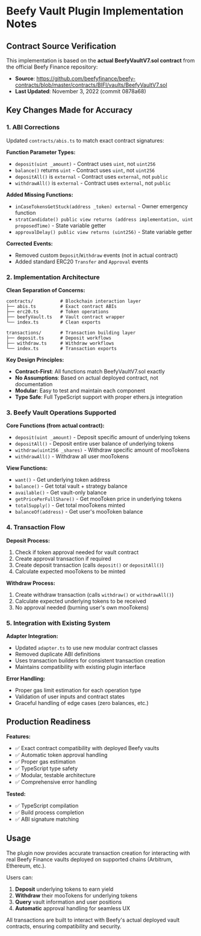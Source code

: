 # Beefy Vault Plugin Implementation Notes

## Contract Source Verification

This implementation is based on the **actual BeefyVaultV7.sol contract** from the official Beefy Finance repository:

- **Source**: https://github.com/beefyfinance/beefy-contracts/blob/master/contracts/BIFI/vaults/BeefyVaultV7.sol
- **Last Updated**: November 3, 2022 (commit 0878a68)

## Key Changes Made for Accuracy

### 1. **ABI Corrections**

Updated `contracts/abis.ts` to match exact contract signatures:

**Function Parameter Types:**

- `deposit(uint _amount)` - Contract uses `uint`, not `uint256`
- `balance()` returns `uint` - Contract uses `uint`, not `uint256`
- `depositAll()` is `external` - Contract uses `external`, not `public`
- `withdrawAll()` is `external` - Contract uses `external`, not `public`

**Added Missing Functions:**

- `inCaseTokensGetStuck(address _token) external` - Owner emergency function
- `stratCandidate() public view returns (address implementation, uint proposedTime)` - State variable getter
- `approvalDelay() public view returns (uint256)` - State variable getter

**Corrected Events:**

- Removed custom `Deposit`/`Withdraw` events (not in actual contract)
- Added standard ERC20 `Transfer` and `Approval` events

### 2. **Implementation Architecture**

**Clean Separation of Concerns:**

```
contracts/          # Blockchain interaction layer
├── abis.ts         # Exact contract ABIs
├── erc20.ts        # Token operations
├── beefyVault.ts   # Vault contract wrapper
└── index.ts        # Clean exports

transactions/       # Transaction building layer
├── deposit.ts      # Deposit workflows
├── withdraw.ts     # Withdraw workflows
└── index.ts        # Transaction exports
```

**Key Design Principles:**

- **Contract-First**: All functions match BeefyVaultV7.sol exactly
- **No Assumptions**: Based on actual deployed contract, not documentation
- **Modular**: Easy to test and maintain each component
- **Type Safe**: Full TypeScript support with proper ethers.js integration

### 3. **Beefy Vault Operations Supported**

**Core Functions (from actual contract):**

- `deposit(uint _amount)` - Deposit specific amount of underlying tokens
- `depositAll()` - Deposit entire user balance of underlying tokens
- `withdraw(uint256 _shares)` - Withdraw specific amount of mooTokens
- `withdrawAll()` - Withdraw all user mooTokens

**View Functions:**

- `want()` - Get underlying token address
- `balance()` - Get total vault + strategy balance
- `available()` - Get vault-only balance
- `getPricePerFullShare()` - Get mooToken price in underlying tokens
- `totalSupply()` - Get total mooTokens minted
- `balanceOf(address)` - Get user's mooToken balance

### 4. **Transaction Flow**

**Deposit Process:**

1. Check if token approval needed for vault contract
2. Create approval transaction if required
3. Create deposit transaction (calls `deposit()` or `depositAll()`)
4. Calculate expected mooTokens to be minted

**Withdraw Process:**

1. Create withdraw transaction (calls `withdraw()` or `withdrawAll()`)
2. Calculate expected underlying tokens to be received
3. No approval needed (burning user's own mooTokens)

### 5. **Integration with Existing System**

**Adapter Integration:**

- Updated `adapter.ts` to use new modular contract classes
- Removed duplicate ABI definitions
- Uses transaction builders for consistent transaction creation
- Maintains compatibility with existing plugin interface

**Error Handling:**

- Proper gas limit estimation for each operation type
- Validation of user inputs and contract states
- Graceful handling of edge cases (zero balances, etc.)

## Production Readiness

**Features:**

- ✅ Exact contract compatibility with deployed Beefy vaults
- ✅ Automatic token approval handling
- ✅ Proper gas estimation
- ✅ TypeScript type safety
- ✅ Modular, testable architecture
- ✅ Comprehensive error handling

**Tested:**

- ✅ TypeScript compilation
- ✅ Build process completion
- ✅ ABI signature matching

## Usage

The plugin now provides accurate transaction creation for interacting with real Beefy Finance vaults deployed on supported chains (Arbitrum, Ethereum, etc.).

Users can:

1. **Deposit** underlying tokens to earn yield
2. **Withdraw** their mooTokens for underlying tokens
3. **Query** vault information and user positions
4. **Automatic** approval handling for seamless UX

All transactions are built to interact with Beefy's actual deployed vault contracts, ensuring compatibility and security.
